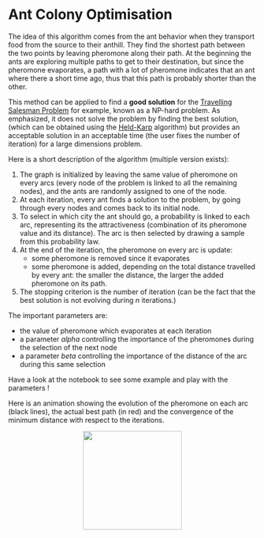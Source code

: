 # Ant Colony Optimisation

The idea of this algorithm comes from the ant behavior when they transport food from the source
to their anthill. They find the shortest path between the two points by leaving pheromone along 
their path. At the beginning the ants are exploring multiple paths to get to their destination, 
but since the pheromone evaporates, a path with a lot of pheromone indicates that an ant where 
there a short time ago, thus that this path is probably shorter than the other.

This method can be applied to find a **good solution** for the 
[Travelling Salesman Problem](https://en.wikipedia.org/wiki/Travelling_salesman_problem) for example,
known as a NP-hard problem. As emphasized, it does not solve the problem by finding the best solution,
(which can be obtained using the [Held-Karp](https://en.wikipedia.org/wiki/Held%E2%80%93Karp_algorithm)
algorithm) but provides an acceptable solution in an 
acceptable time (the user fixes the number of iteration) for a large dimensions problem.

Here is a short description of the algorithm (multiple version exists):
1. The graph is initialized by leaving the same value of pheromone on every arcs (every node of
the problem is linked to all the remaining nodes), and the ants are randomly assigned to one of
the node.
2. At each iteration, every ant finds a solution to the problem, by going through every nodes and
comes back to its initial node.
3. To select in which city the ant should go, a probability is linked to each arc, representing
its the attractiveness (combination of its pheromone value and its distance).
The arc is then selected by drawing a sample from this probability law.
4. At the end of the iteration, the pheromone on every arc is update:
    * some pheromone is removed since it evaporates
    * some pheromone is added, depending on the total distance travelled by every ant: the smaller
    the distance, the larger the added pheromone on its path.
5. The stopping criterion is the number of iteration (can be the fact that the best solution is not
evolving during *n* iterations.)

The important parameters are:
* the value of pheromone which evaporates at each iteration
* a parameter *alpha* controlling the importance of the pheromones during the selection of the next node
* a parameter *beta* controlling the importance of the distance of the arc during this same selection

Have a look at the notebook to see some example and play with the parameters !

Here is an animation showing the evolution of the pheromone on each arc (black lines),
the actual best path (in red) and the convergence of the minimum distance with respect
to the iterations.

<p align="center">
    <img src="gallery/paths.gif" width = "200">
</p>
